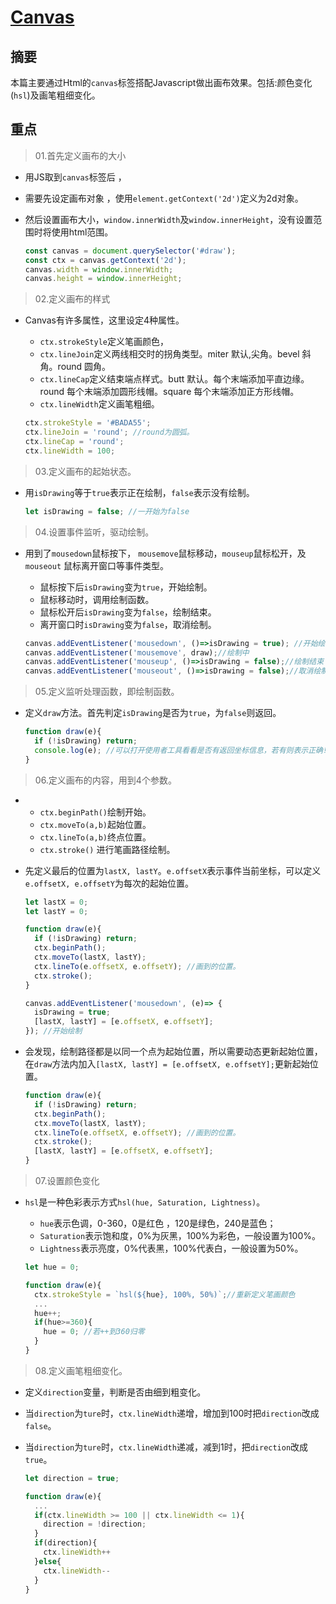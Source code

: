 # [Canvas](http://www.w3school.com.cn/tags/html_ref_canvas.asp)

##  摘要

本篇主要通过Html的`canvas`标签搭配Javascript做出画布效果。包括:颜色变化(`hsl`)及画笔粗细变化。

## 重点

> 01.首先定义画布的大小

- 用JS取到`canvas`标签后 ，
- 需要先设定画布对象 ，使用`element.getContext('2d')`定义为2d对象。
- 然后设置画布大小，`window.innerWidth`及`window.innerHeight`，没有设置范围时将使用html范围。

  ```javascript
  const canvas = document.querySelector('#draw');
  const ctx = canvas.getContext('2d');
  canvas.width = window.innerWidth;
  canvas.height = window.innerHeight;
  ```

> 02.定义画布的样式

- Canvas有许多属性，这里设定4种属性。

  - `ctx.strokeStyle`定义笔画颜色，
  - `ctx.lineJoin`定义两线相交时的拐角类型。miter 默认,尖角。bevel 斜角。round	 圆角。
  - `ctx.lineCap`定义结束端点样式。butt	默认。每个末端添加平直边缘。round	每个末端添加圆形线帽。square	每个末端添加正方形线帽。
  - `ctx.lineWidth`定义画笔粗细。

  ```javascript
  ctx.strokeStyle = '#BADA55';
  ctx.lineJoin = 'round'; //round为圆弧。
  ctx.lineCap = 'round'; 
  ctx.lineWidth = 100;
  ```

> 03.定义画布的起始状态。

- 用`isDrawing`等于`true`表示正在绘制，`false`表示没有绘制。

  ```javascript
  let isDrawing = false; //一开始为false
  ```

> 04.设置事件监听，驱动绘制。

- 用到了`mousedown`鼠标按下， `mousemove`鼠标移动，`mouseup`鼠标松开，及`mouseout` 鼠标离开窗口等事件类型。
  - 鼠标按下后`isDrawing`变为`true`，开始绘制。
  - 鼠标移动时，调用绘制函数。
  - 鼠标松开后`isDrawing`变为`false`，绘制结束。
  - 离开窗口时`isDrawing`变为`false`，取消绘制。

  ```javascript
  canvas.addEventListener('mousedown', ()=>isDrawing = true); //开始绘制
  canvas.addEventListener('mousemove', draw);//绘制中
  canvas.addEventListener('mouseup', ()=>isDrawing = false);//绘制结束
  canvas.addEventListener('mouseout', ()=>isDrawing = false);//取消绘制
  ```

> 05.定义监听处理函数，即绘制函数。

- 定义`draw`方法。首先判定`isDrawing`是否为`true`，为`false`则返回。

  ```javascript
  function draw(e){
    if (!isDrawing) return; 
    console.log(e); //可以打开使用者工具看看是否有返回坐标信息，若有则表示正确!
  }
  ```

> 06.定义画布的内容，用到4个参数。
- 
  - `ctx.beginPath()`绘制开始。
  - `ctx.moveTo(a,b)`起始位置。
  - `ctx.lineTo(a,b)`终点位置。
  - `ctx.stroke()`   进行笔画路径绘制。

- 先定义最后的位置为`lastX, lastY`。`e.offsetX`表示事件当前坐标，可以定义`e.offsetX, e.offsetY`为每次的起始位置。

  ```javascript
  let lastX = 0;
  let lastY = 0;

  function draw(e){
    if (!isDrawing) return;
    ctx.beginPath();
    ctx.moveTo(lastX, lastY);
    ctx.lineTo(e.offsetX, e.offsetY); //画到的位置。
    ctx.stroke();
  }

  canvas.addEventListener('mousedown', (e)=> {
    isDrawing = true;
    [lastX, lastY] = [e.offsetX, e.offsetY];
  }); //开始绘制
  ```

- 会发现，绘制路径都是以同一个点为起始位置，所以需要动态更新起始位置，在`draw`方法内加入`[lastX, lastY] = [e.offsetX, e.offsetY];`更新起始位置。

  ```javascript
  function draw(e){
    if (!isDrawing) return;
    ctx.beginPath();
    ctx.moveTo(lastX, lastY);
    ctx.lineTo(e.offsetX, e.offsetY); //画到的位置。
    ctx.stroke();
    [lastX, lastY] = [e.offsetX, e.offsetY];
  }
  ```

> 07.设置颜色变化

- `hsl`是一种色彩表示方式`hsl(hue, Saturation, Lightness)`。

  - `hue`表示色调，0-360，0是红色 ，120是绿色，240是蓝色；
  - `Saturation`表示饱和度，0%为灰黑，100%为彩色，一般设置为100%。
  - `Lightness`表示亮度，0%代表黑，100%代表白，一般设置为50%。

  ```javascript
  let hue = 0;

  function draw(e){
    ctx.strokeStyle = `hsl(${hue}, 100%, 50%)`;//重新定义笔画颜色
    ...
    hue++;
    if(hue>=360){
      hue = 0; //若++到360归零
    }
  }
  ```

> 08.定义画笔粗细变化。

- 定义`direction`变量，判断是否由细到粗变化。

- 当`direction`为`ture`时，`ctx.lineWidth`递增，增加到100时把`direction`改成`false`。

- 当`direction`为`ture`时，`ctx.lineWidth`递减，减到1时，把`direction`改成`true`。

  ```javascript
  let direction = true;

  function draw(e){
    ...
    if(ctx.lineWidth >= 100 || ctx.lineWidth <= 1){
      direction = !direction;
    }
    if(direction){
      ctx.lineWidth++
    }else{
      ctx.lineWidth--
    }
  }
  ```

